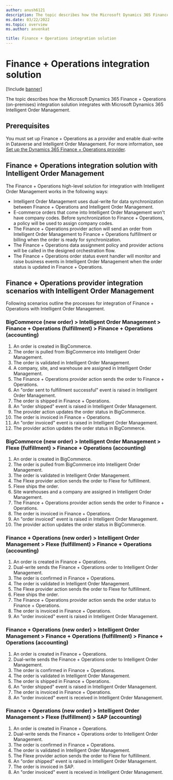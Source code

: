 ```yaml
---
author: anush6121 
description: The topic describes how the Microsoft Dynamics 365 Finance + Operations (on-premises) integration solution integrates with Microsoft Dynamics 365 Intelligent Order Management.
ms.date: 03/22/2022
ms.topic: overview
ms.author: anvenkat

title: Finance + Operations integration solution
---
```


# Finance + Operations integration solution

[!include [banner](includes/banner.md)]

The topic describes how the Microsoft Dynamics 365 Finance + Operations (on-premises) integration solution integrates with Microsoft Dynamics 365 Intelligent Order Management.

## Prerequisites

You must set up Finance + Operations as a provider and enable dual-write in Dataverse and Intelligent Order Management. For more information, see [Set up the Dynamics 365 Finance + Operations provider](set-up-finops-provider.md).

## Finance + Operations integration solution with Intelligent Order Management

The Finance + Operations high-level solution for integration with Intelligent Order Management works in the following ways:

- Intelligent Order Management uses dual-write for data synchronization between Finance + Operations and Intelligent Order Management.
- E-commerce orders that come into Intelligent Order Management won't have company codes. Before synchronization to Finance + Operations, a policy will be used to assign company codes.
- The Finance + Operations provider action will send an order from Intelligent Order Management to Finance + Operations fulfillment or billing when the order is ready for synchronization. 
- The Finance + Operations data assignment policy and provider actions will be called in the designed orchestration flow.
- The Finance + Operations order status event handler will monitor and raise business events in Intelligent Order Management when the order status is updated in Finance + Operations.

## Finance + Operations provider integration scenarios with Intelligent Order Management

Following scenarios outline the processes for integration of Finance + Operations with Intelligent Order Management.

### BigCommerce (new order) \> Intelligent Order Management \> Finance + Operations (fulfillment) \> Finance + Operations (accounting)

1. An order is created in BigCommerce.
1. The order is pulled from BigCommerce into Intelligent Order Management.
1. The order is validated in Intelligent Order Management.
1. A company, site, and warehouse are assigned in Intelligent Order Management.
1. The Finance + Operations provider action sends the order to Finance + Operations.
1. An "order sent to fulfillment successful" event is raised in Intelligent Order Management.
1. The order is shipped in Finance + Operations.
1. An "order shipped" event is raised in Intelligent Order Management.
1. The provider action updates the order status in BigCommerce.
1. The order is invoiced in Finance + Operations.
1. An "order invoiced" event is raised in Intelligent Order Management.
1. The provider action updates the order status in BigCommerce.

### BigCommerce (new order) \> Intelligent Order Management \> Flexe (fulfillment) \> Finance + Operations (accounting)

1. An order is created in BigCommerce.
1. The order is pulled from BigCommerce into Intelligent Order Management.
1. The order is validated in Intelligent Order Management.
1. The Flexe provider action sends the order to Flexe for fulfillment.
1. Flexe ships the order.
1. Site warehouses and a company are assigned in Intelligent Order Management.
1. The Finance + Operations provider action sends the order to Finance + Operations.
1. The order is invoiced in Finance + Operations.
1. An "order invoiced" event is raised in Intelligent Order Management.
1. The provider action updates the order status in BigCommerce.

### Finance + Operations (new order) \> Intelligent Order Management \> Flexe (fulfillment) \> Finance + Operations (accounting)

1. An order is created in Finance + Operations.
1. Dual-write sends the Finance + Operations order to Intelligent Order Management.
1. The order is confirmed in Finance + Operations.
1. The order is validated in Intelligent Order Management.
1. The Flexe provider action sends the order to Flexe for fulfillment.
1. Flexe ships the order.
1. The Finance + Operations provider action sends the order status to Finance + Operations.
1. The order is invoiced in Finance + Operations.
1. An "order invoiced" event is raised in Intelligent Order Management.

### Finance + Operations (new order) \> Intelligent Order Management \> Finance + Operations (fulfillment) \> Finance + Operations (accounting)

1. An order is created in Finance + Operations.
1. Dual-write sends the Finance + Operations order to Intelligent Order Management.
1. The order is confirmed in Finance + Operations.
1. The order is validated in Intelligent Order Management.
1. The order is shipped in Finance + Operations.
1. An "order shipped" event is raised in Intelligent Order Management.
1. The order is invoiced in Finance + Operations.
1. An "order invoiced" event is received in Intelligent Order Management.

### Finance + Operations (new order) \> Intelligent Order Management \> Flexe (fulfillment) \> SAP (accounting)

1. An order is created in Finance + Operations.
1. Dual-write sends the Finance + Operations order to Intelligent Order Management.
1. The order is confirmed in Finance + Operations.
1. The order is validated in Intelligent Order Management.
1. The Flexe provider action sends the order to Flexe for fulfillment.
1. An "order shipped" event is raised in Intelligent Order Management.
1. The order is invoiced in SAP.
1. An "order invoiced" event is received in Intelligent Order Management.
